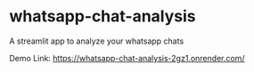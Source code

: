 # whatsapp-chat-analysis

A streamlit app to analyze your whatsapp chats


Demo Link: https://whatsapp-chat-analysis-2gz1.onrender.com/

